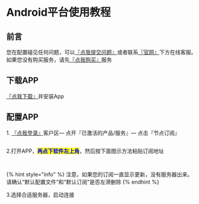 # Android平台使用教程

## 前言

您在配置碰见任何问题，可以[『点我提交问题』](https://www.lengjiao.me/submitticket.php)或者联系[『官网』](https://www.lengjiao.me)下方在线客服。如果您没有购买服务，请先[『点我购买』](https://www.lengjiao.me/cart.php)服务

## 下载APP

[『点我下载』](https://www.lengjiao.me/LJ.apk)并安装App

## 配置APP

1\. [『点我登录』](https://www.lengjiao.me/clientarea.php)客户区— 点开『已激活的产品/服务』— 点击『节点订阅』

<figure><img src="https://img.lengjiao.me/and/a1.png" alt=""><figcaption></figcaption></figure>

2.打开APP，<mark style="color:blue;">**再点下软件左上角**</mark>，然后按下面图示方法粘贴订阅地址

<figure><img src="https://img.lengjiao.me/and/a2.png" alt=""><figcaption></figcaption></figure>

<figure><img src="https://img.lengjiao.me/and/a3.png" alt=""><figcaption></figcaption></figure>

{% hint style="info" %}
注意，如果您的订阅一直显示更新，没有服务器出来。请确认“默认配置文件”和“默认订阅”是否左滑删除
{% endhint %}

3.选择合适服务器，启动连接

<figure><img src="https://img.lengjiao.me/and/a4.png" alt=""><figcaption></figcaption></figure>
